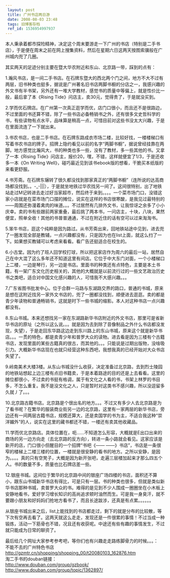 ```yaml
---
 layout: post
 title: 广州书店两日游
 date: 2008-08-03 23:48
 tags: 旧博客存档
 ref_id: 1536954997937
---
```

本人秉承着都市探险精神，决定这个周末要游走一下广州的书店（特别是二手书店），于是便在周末之前在网上搜集资料，然后在星期六日这两天按图索骥般在广州城内兜了几圈。

其实两天的足迹分别主要在暨大华农附近和东山、北京路一带，踩到的点有：

1.瀚风书店，是一间二手书店。在石牌东暨大的西北两个门之间，地方不大不过有两层，旧书种类也挺多，据说是广州著名旧书店两脚书橱的分店之一，我感兴趣的外文书有半书架，另外还有一堆大学教材，感觉书的质量中等偏上，就是性价比一般，最后拿了本《Rising
Tide》问店主，卖30元，觉得贵了，于是就没买到。

2.学而优石牌店。在广州第一次真正逛学而优，店门口很小，而且还不是很路边，不过里面的书还算不错，除了一些书店必备畅销书之外，还有很多文史哲科学的书，有些读物有点水平，品味算是稍高一点，可惜目前对这些书没太大兴趣，于是在里面流连了一下就出来。

3.书农书店，也是二手书店。在石牌东路成衣市场二楼，比较好找，一楼楼梯口有写着书农书店的牌子。招牌上隐约看见以前的名字“两脚书橱”，据说曾经挂靠在两脚。地方感觉比瀚风大，书的种类也多一些，没有了教材，多一些其他的书。又拿了一本《Rising
Tide》问店主，报价20，嘿，不错，这样就便宜了1/3，于是还收多一本《On Writing
Well》，碰巧最近见到该书ebook版的想看，干脆买本纸版的来看更舒服。

4.书芳斋。在石牌东辗转了很久都没找到那家真正的“两脚书橱”（连所说的达高商场都没找到。。-_-|||），于是就坐地铁过华农找另一间了。这间很特别，出了地铁站走过M记转进去走过好当家超市，然后终于来到。。。。一个菜市场门口，没错这家小店就是在菜市场门口摆的摊位，说实在这样的书店很寒酸，是我见过最特别的——周围还弥漫着禽肉的味道。。。不过居然有几排外文书，让我惊讶之余多了小小庆幸。卖的书有些跟前两家重叠，最后挑了两本书，一问店主，十块，八块，果然便宜，照单全收！其他的书普普通通，不过在附近住的话有空可以过来淘淘书。

5.笨牛书店，逛这个纯粹是因为路过。从书芳斋出来，回地铁站途中见到，进去兜了一圈发现全部是教辅，一点兴趣都没有，只是因为也在list上面，就这么扫了一下。如果想买教辅可以考虑来看看。看广告还挺适合在校生的。

6.小古堂。因为约了班人回学校打球，所以把这家店作为周六的最后一站，居然自己在中大混了这么多年还不知道这里有间店。它位于中大东门对面，一个小楼梯口上二楼，一边是琴行，另一边是书店。里面书的种类还有点特色，主要是本土书籍，有一架广东文化历史相关的，其他的大概就是以前流行过的一些文艺政治历史书之类吧，适合对中国文化感兴趣的人，可惜我不大感兴趣。。。

7.广东省图书批发中心。位于合群一马路与东湖路交界的路口，普通的书城，原来是想在这附近找另一家外文书店的，兜了一圈都没找到，顺便进去逛逛。卖的都是青少年读物和普通畅销书，这就是时下一些书城的缩影。本人对这种书店一点兴趣都没有。

8.东山书城。本来还想找另一家在东湖路新华书店附近的外文书店，那里可是省新华书店的原址（之所以这么说。。。就是因为去到除了音像制品之外什么书店都没发现，失望），于是走回东华路这边走到东川路上的东山书城，原来这个就是新华书店。。。一贯的特色，都是卖青少年和普罗大众的读物。进去看是因为三楼有个古籍书店，发现里面的某些古籍真的很古，而其他的。。。只能说是过期出版物，没啥吸引力。大概新华书店现在也就只经营这种东西吧，我想我真的已经开始对大众书店失望了。

9.岭南美术大楼3楼。从东山书城没什么收获，决定准备过北京路，去到烈士陵园的地铁站想起上边三楼有点旧书籍卖，于是本着路途的目的还是上去看看。这里的摊位都很小，不过卖的书挺有格调，属于有文化之人看的书，书架上林罗的书目多，不怎么重复。我不是没文化之人，只是暂时对这类书不感兴趣，所以没逗留多久就丿了。。。

10.北京路古籍书店。北京路是个很出名的地方。。。不过又有多少人去北京路是为了看书呢？在繁华的服装商业街另一边的北京路，这里有一家两层的新华书店，旁边还有一间两层古籍书店，规模还算大，还是卖国学的书为主，不适合我这种“崇洋媚外”的人，说实在这里的藏书都还不错，一楼还有卖其他收藏品。

11.学而优北京路店。具体位置在，呃……不知道怎么形容，大概就是E出口出来的商场的另一边方向走（去北京路的反方向），转进一条小路就会看见。这家应该是新开的店，门口很小但醒目的一个招牌“书吧《——
——》书店”，书店是一条很窄的楼梯上二楼三楼的位置，一楼就是很安静的看书的地方。之所以安静，是因为。。。。真的只有空凳子，大概是因为新开张吧，走遍三层楼加起来才那么四五个人。书的数量不多，质量也比石牌店差一些。

12.银座书城。这间位于繁华的北京路中间的银座广场四楼的书店，面积还不算小，跟东山书城新华书店有得比，可是只有一层。书的种类也很多，但就是类似新华书店那种书城，卖普罗大众的书。难得的是见到不少人围成一圈圈坐在小木板上安静地看书，爱好学习增长知识的高尚追求顿时油然而生。可是我一身臭汗，就不要跟小朋友和好妈妈们抢地方看书了，而且长途跋涉，还真是有点累。。。。。。

从银座书城出来之后，list上能找到的书店都走过，剩下的就是分布的比较散，等下次有空再去看了。这两天就这么走走，发现还是一件很累的事情！不过当成一种锻炼，活动一下筋骨也不错，况且还有收获呢。中途还有些有趣的事情发生，不过就只能成为日常的聊资了。

最后给几个网址大家参考参考吧，等你们也有兴趣走走路练脚骨力的时候。。。：  
不能不去的广州特色书店  
<http://gzmtr.cn/shopping/shopping_00/t20080103_162876.htm>  
淘二手书的douban链接：  
<http://www.douban.com/group/gzbook/>  
<http://www.douban.com/group/topic/1362897/>

